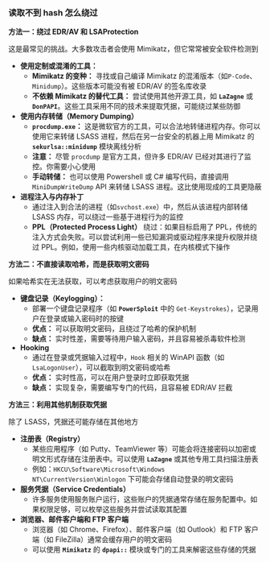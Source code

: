 ### 读取不到 hash 怎么绕过

**方法一：绕过 EDR/AV 和 LSAProtection**

这是最常见的挑战。大多数攻击者会使用 Mimikatz，但它常常被安全软件检测到

- **使用定制或混淆的工具：**
  - **Mimikatz 的变种：** 寻找或自己编译 Mimikatz 的混淆版本（如`P-Code`、`Minidump`）。这些版本可能没有被 EDR/AV 的签名库收录
  - **不依赖 Mimikatz 的替代工具：** 尝试使用其他开源工具，如 **`LaZagne`** 或 **`DonPAPI`**。这些工具采用不同的技术来提取凭据，可能绕过某些防御
- **使用内存转储（Memory Dumping）**
  - **`procdump.exe`：** 这是微软官方的工具，可以合法地转储进程内存。你可以使用它来转储 LSASS 进程，然后在另一台安全的机器上用 Mimikatz 的 **`sekurlsa::minidump`** 模块离线分析
  - **注意：** 尽管 `procdump` 是官方工具，但许多 EDR/AV 已经对其进行了监控。你需要小心使用
  - **手动转储：** 也可以使用 Powershell 或 C# 编写代码，直接调用 `MiniDumpWriteDump` API 来转储 LSASS 进程。这比使用现成的工具更隐蔽
- **进程注入与内存补丁**
  - 通过注入到合法的进程（如`svchost.exe`）中，然后从该进程内部转储 LSASS 内存，可以绕过一些基于进程行为的监控
  - **PPL（Protected Process Light）** 绕过：如果目标启用了 PPL，传统的注入方式会失败。可以尝试利用一些已知漏洞或驱动程序来提升权限并绕过 PPL。例如，使用一些内核驱动加载工具，在内核模式下操作

**方法二：不直接读取哈希，而是获取明文密码**

如果哈希实在无法获取，可以考虑获取用户的明文密码

- **键盘记录（Keylogging）：**
  - 部署一个键盘记录程序（如 **`PowerSploit`** 中的 `Get-Keystrokes`），记录用户在登录或输入密码时的按键
  - **优点：** 可以获取明文密码，且绕过了哈希的保护机制
  - **缺点：** 实时性差，需要等待用户输入密码，并且容易被杀毒软件检测
- **Hooking**
  - 通过在登录或凭据输入过程中，`Hook` 相关的 WinAPI 函数（如 `LsaLogonUser`），可以截取到明文密码或哈希
  - **优点：** 实时性高，可以在用户登录时立即获取凭据
  - **缺点：** 实现复杂，需要编写专门的代码，且容易被 EDR/AV 拦截

**方法三：利用其他机制获取凭据**

除了 LSASS，凭据还可能存储在其他地方

- **注册表（Registry）**
  - 某些应用程序（如 Putty、TeamViewer 等）可能会将连接密码以加密或明文形式存储在注册表中。可以使用 **`LaZagne`** 或其他专用工具扫描注册表
  - 例如：`HKCU\Software\Microsoft\Windows NT\CurrentVersion\Winlogon` 下可能会存储自动登录的明文密码
- **服务凭据（Service Credentials）**
  - 许多服务使用服务账户运行，这些账户的凭据通常存储在服务配置中。如果权限足够，可以枚举这些服务并尝试读取其配置
- **浏览器、邮件客户端和 FTP 客户端**
  - 浏览器（如 Chrome、Firefox）、邮件客户端（如 Outlook）和 FTP 客户端（如 FileZilla）通常会缓存用户的明文密码
  - 可以使用 **`Mimikatz`** 的 **`dpapi::`** 模块或专门的工具来解密这些存储的凭据